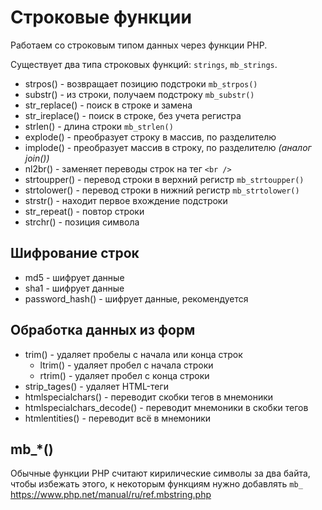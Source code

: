 # Строковые функции
Работаем со строковым типом данных через функции PHP.

Существует два типа строковых функций: `strings`, `mb_strings`.

- strpos() - возвращает позицию подстроки `mb_strpos()`
- substr() - из строки, получаем подстроку `mb_substr()`
- str_replace() - поиск в строке и замена
- str_ireplace() - поиск в строке, без учета регистра
- strlen() - длина строки `mb_strlen()`
- explode() - преобразует строку в массив, по разделителю
- implode() - преобразует массив в строку, по разделителю *(аналог join())*
- nl2br() - заменяет переводы строк на тег `<br />`
- strtoupper() - перевод строки в верхний регистр `mb_strtoupper()`
- strtolower() - перевод строки в нижний регистр `mb_strtolower()`
- strstr() - находит первое вхождение подстроки
- str_repeat() - повтор строки
- strchr() - позиция символа

## Шифрование строк
- md5 - шифрует данные
- sha1 - шифрует данные
- password_hash() - шифрует данные, рекомендуется

## Обработка данных из форм
- trim() - удаляет пробелы с начала или конца строк
    - ltrim() - удаляет пробел с начала строки
    - rtrim() - удаляет пробел с конца строки
- strip_tages() - удаляет HTML-теги
- htmlspecialchars() - переводит скобки тегов в мнемоники
- htmlspecialchars_decode() - переводит мнемоники в скобки тегов
- htmlentities() - переводит всё в мнемоники

## mb_*()
Обычные функции PHP считают кирилические символы за два байта, чтобы избежать этого, к некоторым функциям нужно добавлять `mb_` https://www.php.net/manual/ru/ref.mbstring.php
